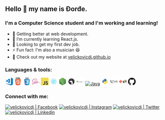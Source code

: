 ## Hello 👋 my name is Đorđe.

### I'm a Computer Science student and I'm working and learning!

- 🔭 Getting better at web development.
- 🌱 I’m currently learning React.js.
- 👀 Looking to get my first dev job.
- ⚡ Fun fact: I'm also a musician 😆
- 🔗 Check out my website at [velickovicdj.github.io](https://velickovicdj.github.io)

### Languages & tools:

[<img src="https://raw.githubusercontent.com/github/explore/80688e429a7d4ef2fca1e82350fe8e3517d3494d/topics/visual-studio-code/visual-studio-code.png" alt="Visual Studio Code" width="25px" height="25px" />][VSC]
[<img src="https://raw.githubusercontent.com/github/explore/80688e429a7d4ef2fca1e82350fe8e3517d3494d/topics/html/html.png" alt="HTML5" width="25px" height="25px" />][HTML]
[<img src="https://raw.githubusercontent.com/github/explore/80688e429a7d4ef2fca1e82350fe8e3517d3494d/topics/css/css.png" alt="CSS3" width="25px" height="25px" />][CSS]
[<img src="https://raw.githubusercontent.com/github/explore/80688e429a7d4ef2fca1e82350fe8e3517d3494d/topics/sass/sass.png" alt="SASS" width="25px" height="25px" />][SASS]
[<img src="https://raw.githubusercontent.com/github/explore/80688e429a7d4ef2fca1e82350fe8e3517d3494d/topics/javascript/javascript.png" alt="JavaScript" width="25px" height="25px" />][JS]
[<img src="https://raw.githubusercontent.com/github/explore/80688e429a7d4ef2fca1e82350fe8e3517d3494d/topics/react/react.png" alt="React.js" width="25px" height="25px" />][React]
[<img src="https://raw.githubusercontent.com/github/explore/80688e429a7d4ef2fca1e82350fe8e3517d3494d/topics/nodejs/nodejs.png" alt="NodeJS" width="25px" height="25px" />][NodeJS]
[<img src="https://raw.githubusercontent.com/github/explore/361e2821e2dea67711cde99c9c40ed357061cf27/topics/deno/deno.png" alt="Deno" width="25px" height="25px" />][Deno]
[<img src="https://raw.githubusercontent.com/github/explore/361e2821e2dea67711cde99c9c40ed357061cf27/topics/mongodb/mongodb.png" alt="mongoDB" width="25px" height="25px" />][mongoDB]
[<img src="https://cdn.iconscout.com/icon/free/png-256/java-43-569305.png" alt="Java" width="25px" height="25px" />][Java]
[<img src="https://raw.githubusercontent.com/github/explore/361e2821e2dea67711cde99c9c40ed357061cf27/topics/python/python.png" alt="Python" width="25px" height="25px" />][Python]
[<img src="https://raw.githubusercontent.com/github/explore/361e2821e2dea67711cde99c9c40ed357061cf27/topics/flask/flask.png" alt="Flask" width="25px" height="25px" />][Flask]
[<img src="https://raw.githubusercontent.com/github/explore/361e2821e2dea67711cde99c9c40ed357061cf27/topics/git/git.png" alt="git" width="25px" height="25px" />][git]
[<img src="https://raw.githubusercontent.com/github/explore/361e2821e2dea67711cde99c9c40ed357061cf27/topics/github/github.png" alt="GitHub" width="25px" height="25px" />][GitHub]

### Connect with me:

[<img src="https://cdn1.iconfinder.com/data/icons/logotypes/32/square-facebook-256.png" alt="velickovicdj | Facebook" width="25px" height="25px" />][Facebook]
[<img src="https://cdn2.iconfinder.com/data/icons/social-media-applications/64/social_media_applications_3-instagram-256.png" alt="velickovicdj | Instagram" width="25px" height="25px" />][Instagram]
[<img src="https://cdn1.iconfinder.com/data/icons/logotypes/32/square-twitter-256.png" alt="velickovicdj | Twitter" width="25px" height="25px" />][Twitter]
[<img src="https://cdn1.iconfinder.com/data/icons/logotypes/32/square-linkedin-256.png" alt="velickovicdj | Linkedin" width="25px" height="25px" />][Linkedin]

<!-- Links -->

[VSC]: https://code.visualstudio.com
[HTML]: https://en.wikipedia.org/wiki/HTML
[CSS]: https://en.wikipedia.org/wiki/Cascading_Style_Sheets
[SASS]: https://sass-lang.com
[JS]: https://www.javascript.com/
[React]: https://reactjs.org
[NodeJS]: https://nodejs.org/en/about/
[Deno]: https://deno.land
[mongoDB]: https://www.mongodb.com
[Java]: https://www.java.com/en/
[Python]: https://www.python.org/
[Flask]: https://en.wikipedia.org/wiki/Flask_(web_framework)
[GIT]: https://git-scm.com/
[GitHub]: https://github.com/about
[Facebook]: https://www.facebook.com/djordje.velickovitj
[Instagram]: https://www.instagram.com/velickovicdj
[Twitter]: https://twitter.com/velickovicdj
[Linkedin]: https://www.linkedin.com/in/đorđe-veličković-6a295920a
